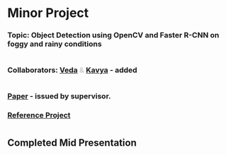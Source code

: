 # Minor Project

### Topic: Object Detection using OpenCV and Faster R-CNN on foggy and rainy conditions
#
### Collaborators: <span style="color:#cccccc">[Veda](https://github.com/veda28) & [Kavya](https://github.com/kavya6376)</span> - added
#
### [Paper](./paper.pdf) - issued by supervisor.
### [Reference Project](https://github.com/VIML-CVDL/Object-Detection-in-Foggy-Scenes/tree/main)
#
## Completed Mid Presentation